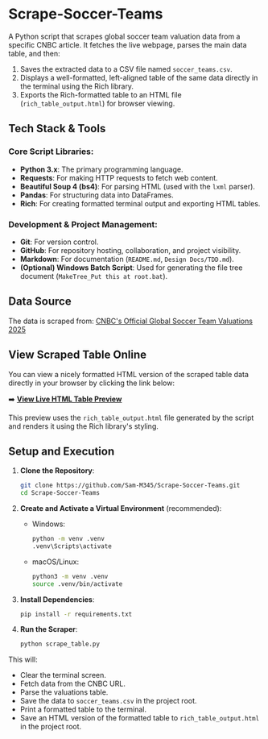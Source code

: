 # Scrape-Soccer-Teams

A Python script that scrapes global soccer team valuation data from a specific CNBC article. It fetches the live webpage, parses the main data table, and then:

1.  Saves the extracted data to a CSV file named `soccer_teams.csv`.
2.  Displays a well-formatted, left-aligned table of the same data directly in the terminal using the Rich library.
3.  Exports the Rich-formatted table to an HTML file (`rich_table_output.html`) for browser viewing.

## Tech Stack & Tools

### Core Script Libraries:

- **Python 3.x**: The primary programming language.
- **Requests**: For making HTTP requests to fetch web content.
- **Beautiful Soup 4 (bs4)**: For parsing HTML (used with the `lxml` parser).
- **Pandas**: For structuring data into DataFrames.
- **Rich**: For creating formatted terminal output and exporting HTML tables.

### Development & Project Management:

- **Git**: For version control.
- **GitHub**: For repository hosting, collaboration, and project visibility.
- **Markdown**: For documentation (`README.md`, `Design Docs/TDD.md`).
- **(Optional) Windows Batch Script**: Used for generating the file tree document (`MakeTree_Put this at root.bat`).

## Data Source

The data is scraped from:
[CNBC's Official Global Soccer Team Valuations 2025](https://www.cnbc.com/2025/05/05/cnbcs-official-global-soccer-team-valuations-2025.html)

## View Scraped Table Online

You can view a nicely formatted HTML version of the scraped table data directly in your browser by clicking the link below:

➡️ **[View Live HTML Table Preview](https://htmlpreview.github.io/?https://raw.githubusercontent.com/Sam-M345/Scrape-Soccer-Teams/main/rich_table_output.html)**

This preview uses the `rich_table_output.html` file generated by the script and renders it using the Rich library's styling.

## Setup and Execution

1.  **Clone the Repository**:

    ```bash
    git clone https://github.com/Sam-M345/Scrape-Soccer-Teams.git
    cd Scrape-Soccer-Teams
    ```

2.  **Create and Activate a Virtual Environment** (recommended):

    - Windows:
      ```bash
      python -m venv .venv
      .venv\Scripts\activate
      ```
    - macOS/Linux:
      ```bash
      python3 -m venv .venv
      source .venv/bin/activate
      ```

3.  **Install Dependencies**:

    ```bash
    pip install -r requirements.txt
    ```

4.  **Run the Scraper**:
    ```bash
    python scrape_table.py
    ```

This will:

- Clear the terminal screen.
- Fetch data from the CNBC URL.
- Parse the valuations table.
- Save the data to `soccer_teams.csv` in the project root.
- Print a formatted table to the terminal.
- Save an HTML version of the formatted table to `rich_table_output.html` in the project root.
